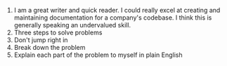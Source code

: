 1. I am a great writer and quick reader. I could really excel at creating and maintaining documentation for a company's codebase. I think this is generally speaking an undervalued skill.
2. Three steps to solve problems
  1. Don't jump right in
  2. Break down the problem
  3. Explain each part of the problem to myself in plain English